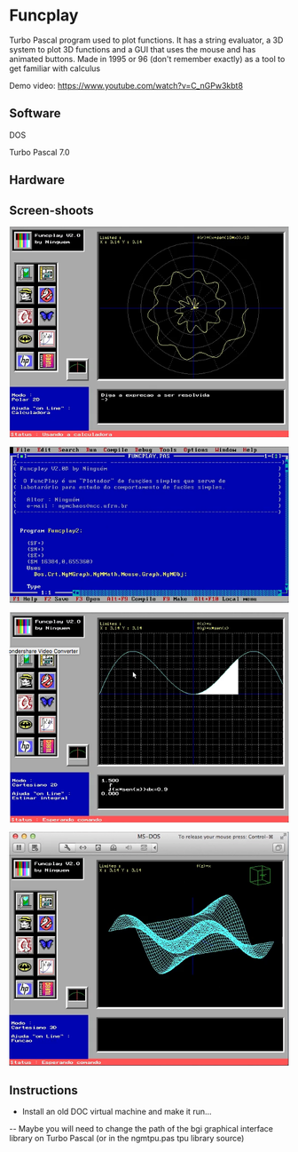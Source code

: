 # Funcplay

Turbo Pascal program used to plot functions. It has a string evaluator, a 3D system to plot 3D functions and a GUI that uses the mouse and has animated buttons. Made in 1995 or 96 (don't remember exactly) as a tool to get familiar with calculus 

Demo video: https://www.youtube.com/watch?v=C_nGPw3kbt8

## Software

DOS

Turbo Pascal 7.0

## Hardware

## Screen-shoots

![Screenshoot 1](/doc/img1.png?raw=true "Screenshoot 1")

![Screenshoot 2](/doc/img2.png?raw=true "Screenshoot 2")

![Screenshoot 3](/doc/img3.png?raw=true "Screenshoot 3")

![Screenshoot 4](/doc/img4.png?raw=true "Screenshoot 4")

## Instructions

- Install an old DOC virtual machine and make it run...

-- Maybe you will need to change the path of the bgi graphical interface library on Turbo Pascal (or in the ngmtpu.pas tpu library source)
